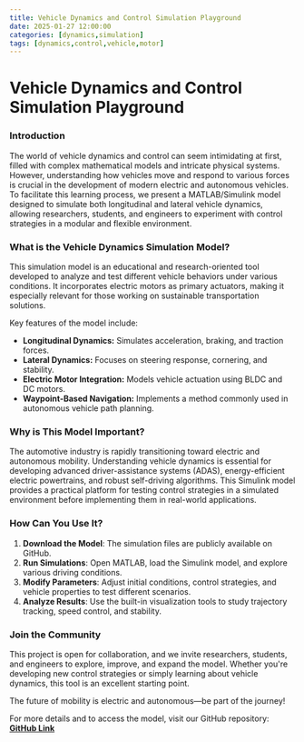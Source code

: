 ```yaml
---
title: Vehicle Dynamics and Control Simulation Playground
date: 2025-01-27 12:00:00
categories: [dynamics,simulation]
tags: [dynamics,control,vehicle,motor]
---
```


# Vehicle Dynamics and Control Simulation Playground

### **Introduction**
The world of vehicle dynamics and control can seem intimidating at first, filled with complex mathematical models and intricate physical systems. However, understanding how vehicles move and respond to various forces is crucial in the development of modern electric and autonomous vehicles. To facilitate this learning process, we present a MATLAB/Simulink model designed to simulate both longitudinal and lateral vehicle dynamics, allowing researchers, students, and engineers to experiment with control strategies in a modular and flexible environment.

### **What is the Vehicle Dynamics Simulation Model?**
This simulation model is an educational and research-oriented tool developed to analyze and test different vehicle behaviors under various conditions. It incorporates electric motors as primary actuators, making it especially relevant for those working on sustainable transportation solutions.

Key features of the model include:
- **Longitudinal Dynamics:** Simulates acceleration, braking, and traction forces.
- **Lateral Dynamics:** Focuses on steering response, cornering, and stability.
- **Electric Motor Integration:** Models vehicle actuation using BLDC and DC motors.
- **Waypoint-Based Navigation:** Implements a method commonly used in autonomous vehicle path planning.

### **Why is This Model Important?**
The automotive industry is rapidly transitioning toward electric and autonomous mobility. Understanding vehicle dynamics is essential for developing advanced driver-assistance systems (ADAS), energy-efficient electric powertrains, and robust self-driving algorithms. This Simulink model provides a practical platform for testing control strategies in a simulated environment before implementing them in real-world applications.

### **How Can You Use It?**
1. **Download the Model**: The simulation files are publicly available on GitHub.
2. **Run Simulations**: Open MATLAB, load the Simulink model, and explore various driving conditions.
3. **Modify Parameters**: Adjust initial conditions, control strategies, and vehicle properties to test different scenarios.
4. **Analyze Results**: Use the built-in visualization tools to study trajectory tracking, speed control, and stability.

### **Join the Community**
This project is open for collaboration, and we invite researchers, students, and engineers to explore, improve, and expand the model. Whether you're developing new control strategies or simply learning about vehicle dynamics, this tool is an excellent starting point.

The future of mobility is electric and autonomous—be part of the journey!

For more details and to access the model, visit our GitHub repository: **[GitHub Link](https://github.com/L-Arturo-Torres-Romero/VehicleModel)**

